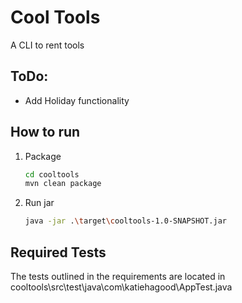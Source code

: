 # Cool Tools

A CLI to rent tools

## ToDo:
* Add Holiday functionality

## How to run

1. Package
    ```bash
    cd cooltools
    mvn clean package
    ```
1. Run jar
    ```bash
    java -jar .\target\cooltools-1.0-SNAPSHOT.jar
    ```

## Required Tests

The tests outlined in the requirements are located in cooltools\src\test\java\com\katiehagood\AppTest.java